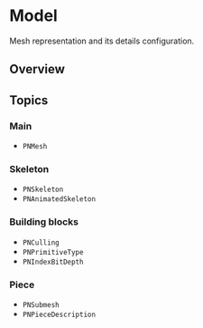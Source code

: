 # Model

Mesh representation and its details configuration.

## Overview

<!--overview-->

## Topics

### Main

- ``PNMesh``

### Skeleton

- ``PNSkeleton``
- ``PNAnimatedSkeleton``

### Building blocks

- ``PNCulling``
- ``PNPrimitiveType``
- ``PNIndexBitDepth``

### Piece

- ``PNSubmesh``
- ``PNPieceDescription``
